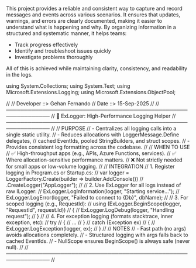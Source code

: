 ﻿This project provides a reliable and consistent way to capture and record messages and events across various scenarios. It ensures that updates, warnings, and errors are clearly documented, making it easier to understand what is happening and why. By organizing information in a structured and systematic manner, it helps teams:

- Track progress effectively  
- Identify and troubleshoot issues quickly  
- Investigate problems thoroughly  

All of this is achieved while maintaining clarity, consistency, and readability in the logs.

using System.Collections;
using System.Text;
using Microsoft.Extensions.Logging;
using Microsoft.Extensions.ObjectPool;

//
// Developer ::> Gehan Fernando
// Date      ::> 15-Sep-2025
//
// ──────────────────────────────────────────────────────────────
// 📘 ExLogger: High-Performance Logging Helper
// ──────────────────────────────────────────────────────────────
//
// PURPOSE
//   - Centralizes all logging calls into a single static utility.
//   - Reduces allocations with LoggerMessage.Define delegates,
//     cached EventIds, pooled StringBuilders, and struct scopes.
//   - Provides consistent log formatting across the codebase.
//
// WHEN TO USE
//   ✅ High-throughput apps (e.g., APIs, Azure Functions, services).
//   ✅ Where allocation-sensitive performance matters.
//   ❌ Not strictly needed for small apps or low-volume logging.
//
// INTEGRATION
//   1. Register logging in Program.cs or Startup.cs:
//        var logger = LoggerFactory.Create(builder => builder.AddConsole())
//                                  .CreateLogger("AppLogger");
//
//   2. Use ExLogger for all logs instead of raw ILogger:
//        ExLogger.LogInformation(logger, "Starting service...");
//        ExLogger.LogError(logger, "Failed to connect to {Db}", dbName);
//
//   3. For scoped logging (e.g., RequestId):
//        using (ExLogger.BeginScope(logger, "RequestId", request.Id))
//        {
//            ExLogger.LogDebug(logger, "Handling request");
//        }
//
//   4. For exception logging (formats stacktrace, inner exception, etc):
//        try
//        {
//            ...
//        }
//        catch (Exception ex)
//        {
//            ExLogger.LogException(logger, ex);
//        }
//
// NOTES
//   - Fast path (no args) avoids allocations completely.
//   - Structured logging with args falls back to cached EventIds.
//   - NullScope ensures BeginScope() is always safe (never null).
//
// ──────────────────────────────────────────────────────────────
//
